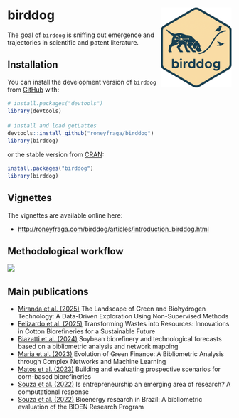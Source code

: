 
<!-- README.md is generated from README.Rmd. Please edit that file -->

# birddog <a href="https://roneyfaga.com/birddog/"><img src="man/figures/logo.png" align="right" alt="birddog logo" style="height: 180px;"></a>

<!-- badges: start -->
<!-- badges: end -->

The goal of `birddog` is sniffing out emergence and trajectories in
scientific and patent literature.

## Installation

You can install the development version of `birddog` from
[GitHub](https://github.com/roneyfraga/birddog) with:

``` r
# install.packages("devtools")
library(devtools)

# install and load getLattes
devtools::install_github("roneyfraga/birddog")
library(birddog)
```

or the stable version from
[CRAN](https://cran.r-project.org/web/packages/getLattes/index.html):

``` r
install.packages("birddog")
library(birddog)
```

## Vignettes

The vignettes are available online here:

- <http://roneyfraga.com/birddog/articles/introduction_birddog.html>

## Methodological workflow

![](http://roneyfraga.com/volume/keep_it/cnpq-pq-horizontal.svg)

## Main publications

- [Miranda et
  al. (2025)](https://doi.org/10.1016/j.ijhydene.2025.01.089) The
  Landscape of Green and Biohydrogen Technology: A Data-Driven
  Exploration Using Non-Supervised Methods
- [Felizardo et
  al. (2025)](https://link.springer.com/article/10.1007/s12649-025-03136-z)
  Transforming Wastes into Resources: Innovations in Cotton
  Biorefineries for a Sustainable Future
- [Biazatti et
  al. (2024)](https://www.sciencedirect.com/science/article/pii/S221146452400112X)
  Soybean biorefinery and technological forecasts based on a
  bibliometric analysis and network mapping
- [Maria et al. (2023)](https://doi.org/10.3390/su15020967) Evolution of
  Green Finance: A Bibliometric Analysis through Complex Networks and
  Machine Learning
- [Matos et al. (2023)](https://doi.org/10.1007/s43938-023-00036-3)
  Building and evaluating prospective scenarios for corn-based
  biorefineries
- [Souza et al. (2022)](https://doi.org/10.14211/ibjesb.e1742) Is
  entrepreneurship an emerging area of research? A computational
  response
- [Souza et al. (2022)](https://doi.org/10.1002/bbb.2441) Bioenergy
  research in Brazil: A bibliometric evaluation of the BIOEN Research
  Program
